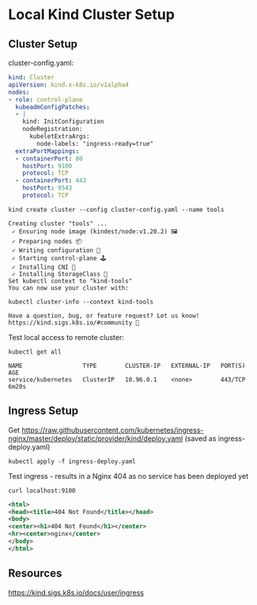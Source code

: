 # Local Kind Cluster Setup

## Cluster Setup

cluster-config.yaml:
```yaml
kind: Cluster
apiVersion: kind.x-k8s.io/v1alpha4
nodes:
- role: control-plane
  kubeadmConfigPatches:
  - |
    kind: InitConfiguration
    nodeRegistration:
      kubeletExtraArgs:
        node-labels: "ingress-ready=true"
  extraPortMappings:
  - containerPort: 80
    hostPort: 9100
    protocol: TCP
  - containerPort: 443
    hostPort: 9543
    protocol: TCP
```

`kind create cluster --config cluster-config.yaml --name tools`
```
Creating cluster "tools" ...
 ✓ Ensuring node image (kindest/node:v1.20.2) 🖼
 ✓ Preparing nodes 📦
 ✓ Writing configuration 📜
 ✓ Starting control-plane 🕹️
 ✓ Installing CNI 🔌
 ✓ Installing StorageClass 💾
Set kubectl context to "kind-tools"
You can now use your cluster with:

kubectl cluster-info --context kind-tools

Have a question, bug, or feature request? Let us know! https://kind.sigs.k8s.io/#community 🙂
```

Test local access to remote cluster:

`kubectl get all`
```
NAME                 TYPE        CLUSTER-IP   EXTERNAL-IP   PORT(S)   AGE
service/kubernetes   ClusterIP   10.96.0.1    <none>        443/TCP   6m20s
```

## Ingress Setup

Get https://raw.githubusercontent.com/kubernetes/ingress-nginx/master/deploy/static/provider/kind/deploy.yaml
(saved as ingress-deploy.yaml)

`kubectl apply -f ingress-deploy.yaml`

Test ingress - results in a Nginx 404 as no service has been deployed yet

`curl localhost:9100`
```xml
<html>
<head><title>404 Not Found</title></head>
<body>
<center><h1>404 Not Found</h1></center>
<hr><center>nginx</center>
</body>
</html>
```

## Resources

https://kind.sigs.k8s.io/docs/user/ingress  
